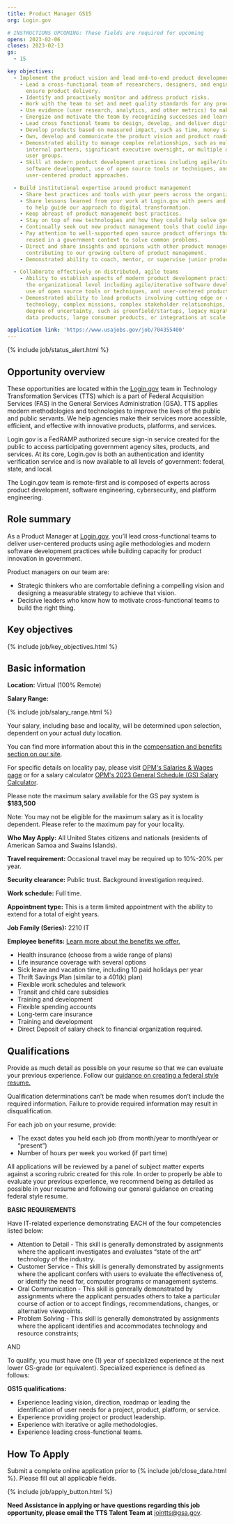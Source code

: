 ```yaml
---
title: Product Manager GS15
org: Login.gov

# INSTRUCTIONS UPCOMING: These fields are required for upcoming
opens: 2023-02-06
closes: 2023-02-13
gs:
  - 15

key objectives:
  - Implement the product vision and lead end-to-end product development
    - Lead a cross-functional team of researchers, designers, and engineers to
      ensure product delivery.  
    - Identify and proactively monitor and address product risks.
    - Work with the team to set and meet quality standards for any product you build.
    - Use evidence (user research, analytics, and other metrics) to make product decisions.
    - Energize and motivate the team by recognizing successes and learning from failures.
    - Lead cross functional teams to design, develop, and deliver digital products or services.
    - Develop products based on measured impact, such as time, money saved, or value created.
    - Own, develop and communicate the product vision and product roadmap.
    - Demonstrated ability to manage complex relationships, such as multiple
      internal partners, significant executive oversight, or multiple distinct
      user groups.
    - Skill at modern product development practices including agile/iterative
      software development, use of open source tools or techniques, and
      user-centered product approaches.

  - Build institutional expertise around product management
    - Share best practices and tools with your peers across the organization.
    - Share lessons learned from your work at Login.gov with peers and leaders
      to help guide our approach to digital transformation.
    - Keep abreast of product management best practices.
    - Stay on top of new technologies and how they could help solve government problems.
    - Continually seek out new product management tools that could improve the way we work.
    - Pay attention to well-supported open source product offerings that can be
      reused in a government context to solve common problems.
    - Direct and share insights and opinions with other product managers,
      contributing to our growing culture of product management. 
    - Demonstrated ability to coach, mentor, or supervise junior product managers.

  - Collaborate effectively on distributed, agile teams
    - Ability to establish aspects of modern product development practices at
      the organizational level including agile/iterative software development,
      use of open source tools or techniques, and user-centered product approaches. 
    - Demonstrated ability to lead products involving cutting edge or complex
      technology, complex missions, complex stakeholder relationships, or a high
      degree of uncertainty, such as greenfield/startups, legacy migrations, big
      data products, large consumer products, or integrations at scale.

application link: 'https://www.usajobs.gov/job/704355400'
---
```


{% include job/status_alert.html %}

## Opportunity overview

These opportunities are located within the [Login.gov](https://login.gov/) team
in Technology Transformation Services (TTS) which is a part of Federal
Acquisition Services (FAS) in the General Services Administration (GSA). TTS
applies modern methodologies and technologies to improve the lives of the public
and public servants. We help agencies make their services more accessible,
efficient, and effective with innovative products, platforms, and services.

Login.gov is a FedRAMP authorized secure sign-in service created for the public
to access participating government agency sites, products, and services. At its
core, Login.gov is both an authentication and identity verification service and
is now available to all levels of government: federal, state, and local.

The Login.gov team is remote-first and is composed of experts across product
development, software engineering, cybersecurity, and platform engineering. 

## Role summary

As a Product Manager at [Login.gov](https://login.gov/), you’ll lead
cross-functional teams to deliver user-centered products using agile
methodologies and modern software development practices while building capacity
for product innovation in government. 

Product managers on our team are:

- Strategic thinkers who are comfortable defining a compelling vision and
  designing a measurable strategy to achieve that vision.
- Decisive leaders who know how to motivate cross-functional teams to build the
  right thing.

## Key objectives

{% include job/key_objectives.html %}

## Basic information

**Location:**
Virtual (100% Remote)

**Salary Range:**

{% include job/salary_range.html %}

Your salary, including base and locality, will be determined upon selection,
dependent on your actual duty location.

You can find more information about this in the
[compensation and benefits section on our site](https://join.tts.gsa.gov/compensation-and-benefits/).

For specific details on locality pay, please visit
[OPM's Salaries & Wages page](https://www.opm.gov/policy-data-oversight/pay-leave/salaries-wages/)
or for a salary calculator
[OPM's 2023 General Schedule (GS) Salary Calculator](https://www.opm.gov/policy-data-oversight/pay-leave/salaries-wages/2023/general-schedule-gs-salary-calculator/).

Please note the maximum salary available for the GS pay system is **$183,500**

Note: You may not be eligible for the maximum salary as it is locality
dependent. Please refer to the maximum pay for your locality.

**Who May Apply:**
All United States citizens and nationals (residents of American Samoa and Swains
Islands).

**Travel requirement:**
Occasional travel may be required up to 10%-20% per year.

**Security clearance:**
Public trust. Background investigation required.

**Work schedule:**
Full time.

**Appointment type:**
This is a term limited appointment with the ability to extend for a total of eight years. 

**Job Family (Series):**
2210 IT 

**Employee benefits:**
[Learn more about the benefits we offer.](https://join.tts.gsa.gov/compensation-and-benefits/)
  - Health insurance (choose from a wide range of plans)
  - Life insurance coverage with several options
  - Sick leave and vacation time, including 10 paid holidays per year
  - Thrift Savings Plan (similar to a 401(k) plan)
  - Flexible work schedules and telework
  - Transit and child care subsidies
  - Training and development
  - Flexible spending accounts
  - Long-term care insurance
  - Training and development
  - Direct Deposit of salary check to financial organization required.

## Qualifications

Provide as much detail as possible on your resume so that we can evaluate your
previous experience. Follow our
[guidance on creating a federal style resume.](https://join.tts.gsa.gov/resume/)

Qualification determinations can’t be made when resumes don’t include the
required information. Failure to provide required information may result in
disqualification.

For each job on your resume, provide:
- The exact dates you held each job (from month/year to month/year or “present”)
- Number of hours per week you worked (if part time)

All applications will be reviewed by a panel of subject matter experts against a
scoring rubric created for this role. In order to properly be able to evaluate
your previous experience, we recommend being as detailed as possible in your
resume and following our general guidance on creating federal style resume.

**BASIC REQUIREMENTS**  

Have IT-related experience demonstrating EACH of the four competencies listed below:
- Attention to Detail - This skill is generally demonstrated by assignments
  where the applicant investigates and evaluates “state of the art” technology
  of the industry.
- Customer Service - This skill is generally demonstrated by assignments where
  the applicant confers with users to evaluate the effectiveness of, or identify
  the need for, computer programs or management systems.
- Oral Communication - This skill is generally demonstrated by assignments where
  the applicant persuades others to take a particular course of action or to
  accept findings, recommendations, changes, or alternative viewpoints.
- Problem Solving - This skill is generally demonstrated by assignments where
  the applicant identifies and accommodates technology and resource constraints;

AND

To qualify, you must have one (1) year of specialized experience at the next
lower GS-grade (or equivalent).  Specialized experience is defined as follows:

**GS15 qualifications:**
- Experience leading vision, direction, roadmap or leading the identification of
  user needs for a project, product, platform, or service.
- Experience providing project or product leadership.
- Experience with iterative or agile methodologies.
- Experience leading cross-functional teams.

## How To Apply

Submit a complete online application prior to {% include job/close_date.html %}.
Please fill out all applicable fields.

{% include job/apply_button.html %}

**Need Assistance in applying or have questions regarding this job opportunity,
please email the TTS Talent Team at** <jointts@gsa.gov>.
